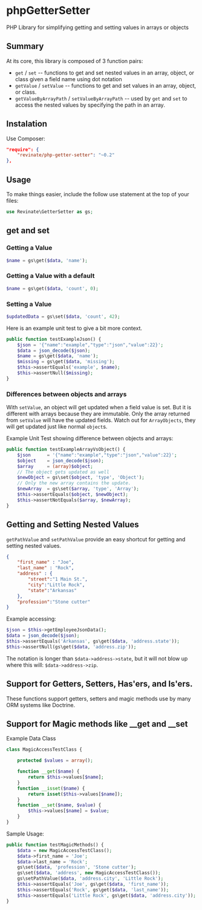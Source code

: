 # phpGetterSetter
PHP Library for simplifying getting and setting values in arrays or objects

## Summary

At its core, this library is composed of 3 function pairs:

- `get` / `set` -- functions to get and set nested values in an array, object, or class given a field name using dot notation
- `getValue` / `setValue` -- functions to get and set values in an array, object, or class.
- `getValueByArrayPath` / `setValueByArrayPath` -- used by `get` and `set` to access the nested values by specifying the path in an array. 

## Instalation 
Use Composer:

```json
"require": {
    "revinate/php-getter-setter": "~0.2"
},
```

## Usage

To make things easier, include the follow use statement at the top of your files:
```php
use Revinate\GetterSetter as gs;
```

## get and set

### Getting a Value
```php
$name = gs\get($data, 'name');
```

### Getting a Value with a default
```php
$name = gs\get($data, 'count', 0);
```

### Setting a Value
```php
$updatedData = gs\set($data, 'count', 42);
```

Here is an example unit test to give a bit more context.
```php
public function testExampleJson() {
    $json = '{"name":"example","type":"json","value":22}';
    $data = json_decode($json);
    $name = gs\get($data, 'name');
    $missing = gs\get($data, 'missing');
    $this->assertEquals('example', $name);
    $this->assertNull($missing);
}
```

### Differences between objects and arrays
With `setValue`, an object will get updated when a field value is set.  But it is different with arrays because they are immutable.  Only the array returned from `setValue` will have the updated fields.  Watch out for `ArrayObjects`, they will get updated just like normal `object`s.

Example Unit Test showing difference between objects and arrays:
```php
public function testExampleArrayVsObject() {
    $json      = '{"name":"example","type":"json","value":22}';
    $object    = json_decode($json);
    $array     = (array)$object;
    // The object gets updated as well
    $newObject = gs\set($object, 'type', 'Object');
    // Only the new array contains the update.
    $newArray  = gs\set($array, 'type', 'Array');
    $this->assertEquals($object, $newObject);
    $this->assertNotEquals($array, $newArray);
}
```

## Getting and Setting Nested Values

`getPathValue` and `setPathValue` provide an easy shortcut for getting and setting nested values.  

```json
{
    "first_name" : "Joe",
    "last_name" : "Rock",
    "address" : {
        "street":"1 Main St.",
        "city":"Little Rock",
        "state":"Arkansas"
    },
    "profession":"Stone cutter"
}
```

Example accessing:
```php
$json = $this->getEmployeeJsonData();
$data = json_decode($json);
$this->assertEquals('Arkansas', gs\get($data, 'address.state'));
$this->assertNull(gs\get($data, 'address.zip'));
```

The notation is longer than `$data->address->state`, but it will not blow up where this will: `$data->address->zip`.

## Support for Getters, Setters, Has'ers, and Is'ers.


These functions support getters, setters and magic methods use by many ORM systems like Doctrine.

## Support for Magic methods like __get and __set


Example Data Class
```php
class MagicAccessTestClass {

    protected $values = array();

    function __get($name) {
        return $this->values[$name];
    }
    function __isset($name) {
        return isset($this->values[$name]);
    }
    function __set($name, $value) {
        $this->values[$name] = $value;
    }
}
```

Sample Usage:

```php
public function testMagicMethods() {
    $data = new MagicAccessTestClass();
    $data->first_name = 'Joe';
    $data->last_name = 'Rock';
    gs\set($data, 'profession', 'Stone cutter');
    gs\set($data, 'address', new MagicAccessTestClass());
    gs\setPathValue($data, 'address.city', 'Little Rock');
    $this->assertEquals('Joe', gs\get($data, 'first_name'));
    $this->assertEquals('Rock', gs\get($data, 'last_name'));
    $this->assertEquals('Little Rock', gs\get($data, 'address.city'));
}
```

